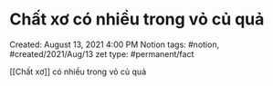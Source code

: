 # Chất xơ có nhiều trong vỏ củ quả

Created: August 13, 2021 4:00 PM
Notion tags: #notion, #created/2021/Aug/13
zet type: #permanent/fact

[[Chất xơ]]  có nhiều trong vỏ củ quả